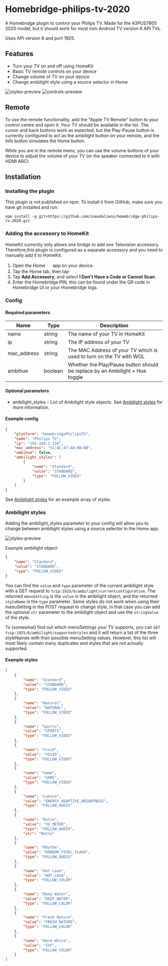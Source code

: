 # Homebridge-philips-tv-2020

A Homebridge plugin to control your Philips TV. Made for the 43PUS7805 2020 model, but it should work for most non-Android TV version 6 API TVs.

Uses API version 6 and port 1925.

## Features

* Turn your TV on and off using HomeKit
* Basic TV remote controls on your device
* Change volume of TV on your device
* Change ambilight style using a source selector in Home

![styles-preview](https://user-images.githubusercontent.com/39745476/105191104-00d1a400-5b37-11eb-9975-24625c92f669.png)
![controls-preview](https://user-images.githubusercontent.com/39745476/105191429-5908a600-5b37-11eb-8eb9-9b8ce4079aff.png)

## Remote

To use the remote functionality, add the "Apple TV Remote" button to your control centre and open it. Your TV should be available in the list. The cursor and back buttons work as expected, but the Play-Pause button is currently configured to act as the ambilight button on your remote, and the Info button simulates the Home button.

While you are in the remote menu, you can use the volume buttons of your device to adjust the volume of your TV (or the speaker connected to it with HDMI ARC).

## Installation

### Installing the plugin

This plugin is not published on npm. To install it from GitHub, make sure you have git installed and run:

```shell
npm install -g git+https://github.com/ineedaliens/homebridge-philips-tv-2020.git
```

### Adding the accessory to HomeKit

HomeKit currently only allows one bridge to add one Television accessory. Therefore,this plugin is configured as a separate accessory and you need to manually add it to HomeKit.
1. Open the Home <img src='https://user-images.githubusercontent.com/3979615/78010622-4ea1d380-738e-11ea-8a17-e6a465eeec35.png' height='16.42px'> app on your device.
2. Tap the Home tab, then tap <img src='https://user-images.githubusercontent.com/3979615/78010869-9aed1380-738e-11ea-9644-9f46b3633026.png' height='16.42px'>.
3. Tap **Add Accessory**, and select **I Don't Have a Code or Cannot Scan**.
4. Enter the Homebridge PIN, this can be found under the QR code in Homebridge UI or your Homebridge logs.

### Config

#### Required parameters

| Name        | Type    | Description                                                                                        |
|-------------|---------|----------------------------------------------------------------------------------------------------|
| name        | string  | The name of your TV in HomeKit                                                                     |
| ip          | string  | The IP address of your TV                                                                          |
| mac_address | string  | The MAC Address of your TV which is used to turn on the TV with WOL                                |
| ambihue     | boolean | Whether the Play/Pause button should be replace by an Ambilight + Hue toggle                       |

#### Optional parameters
* ambilight_styles - List of Ambilight style objects. See [Ambilight styles](#ambilight-styles) for more information.

#### Example config

```json
{
    "platform": "HomebridgePhilipsTV",
    "name": "Philips TV",
    "ip": "192.168.2.110",
    "mac_address": "51:AC:47:4A:0A:8B",
    "ambihue": false,
    "ambilight_styles": [
        {
            "name": "Standard",
            "value": "STANDARD",
            "type": "FOLLOW_VIDEO"
        }
    ]
}
```

See [Ambilight styles](#ambilight-styles) for an example array of styles.

### Ambilight styles

Adding the ambilight_styles parameter to your config will allow you to change between ambilight styles using a source selector in the Home app.

![styles-preview](https://user-images.githubusercontent.com/39745476/105191104-00d1a400-5b37-11eb-9975-24625c92f669.png)

Example ambilight object:
```json
{
    "name": "Standard",
    "value": "STANDARD",
    "type": "FOLLOW_VIDEO"
}
```

You can find the `value` and `type` parameter of the current ambilight style with a GET request to `tvip:1925/6/ambilight/currentconfiguration`. The returned `menuSetting` is the `value` in the ambilight object, and the returned `styleName` is the `type` parameter. Some styles do not work when using their menuSetting in the POST request to change style, in that case you can add the optional `str` parameter to the ambilight object and use the `stringValue` of the style.

To (somewhat) find out which menuSettings your TV supports, you can `GET tvip:1925/6/ambilight/supportedstyles` and it will return a list of the three styleNames with their possible menuSetting values. However, this list will most likely contain many duplicates and styles that are not actually supported.

#### Example styles

```json
[
    {
        "name": "Standard",
        "value": "STANDARD",
        "type": "FOLLOW_VIDEO"
    },
    {
        "name": "Natural",
        "value": "NATURAL",
        "type": "FOLLOW_VIDEO"
    },
    {
        "name": "Sports",
        "value": "SPORTS",
        "type": "FOLLOW_VIDEO"
    },
    {
        "name": "Vivid",
        "value": "VIVID",
        "type": "FOLLOW_VIDEO"
    },
    {
        "name": "Game",
        "value": "GAME",
        "type": "FOLLOW_VIDEO"
    },
    {
        "name": "Lumina",
        "value": "ENERGY_ADAPTIVE_BRIGHTNESS",
        "type": "FOLLOW_AUDIO"
    },
    {
        "name": "Retro",
        "value": "VU_METER",
        "type": "FOLLOW_AUDIO",
        "str": "Retro"
    },
    {
        "name": "Rhythm",
        "value": "RANDOM_PIXEL_FLASH",
        "type": "FOLLOW_AUDIO"
    },
    {
        "name": "Hot Lava",
        "value": "HOT_LAVA",
        "type": "FOLLOW_COLOR"
    },
    {
        "name": "Deep Water",
        "value": "DEEP_WATER",
        "type": "FOLLOW_COLOR"
    },
    {
        "name": "Fresh Nature",
        "value": "FRESH_NATURE",
        "type": "FOLLOW_COLOR"
    },
    {
        "name": "Warm White",
        "value": "ISF",
        "type": "FOLLOW_COLOR"
    }
]
```
